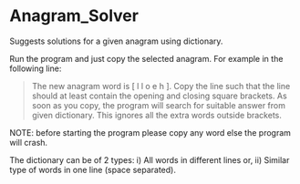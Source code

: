 Anagram_Solver
==============

Suggests solutions for a given anagram using dictionary.

Run the program and just copy the selected anagram.
For example in the following line:
>The new anagram word is [ l l o e h ].
Copy the line such that the line should at least contain the opening and closing square brackets.
As soon as you copy, the program will search for suitable answer from given dictionary.
This ignores all the extra words outside brackets.

NOTE: before starting the program please copy any word else the program will crash.

The dictionary can be of 2 types:
i) All words in different lines or,
ii) Similar type of words in one line (space separated).